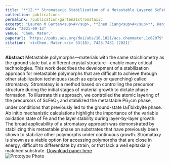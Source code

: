```yaml
---
title: "**12.** Stromataxic Stabilization of a Metastable Layered ScFeO$_3$ Polymorph"
collection: publications
permalink: /publication/garten21stromataxic
excerpt: "Lauren M Garten<sup>#</sup>, **Zhen Jiang<sup>#</sup>**, Hanjong Paik, John D Perkins, Arvin Kakekhani, Ruixiang Fei, Don J Werder, Megan E Holtz, David S Ginley, Andrew M. Rappe, Darrell G Schlom, Margo L Staruch <br/>&nbsp;&nbsp;&nbsp;&nbsp;&nbsp;&nbsp;&nbsp;**<sup>#</sup>: equal contribution**"
date: "2021-09-13"
venue: 'Chem. Mater.'
paperurl: 'https://pubs.acs.org/doi/abs/10.1021/acs.chemmater.1c02079'
citation: '<i>Chem. Mater.</i> 33(18), 7423-7431 (2021)'
---
```

**Abstract** Metastable polymorphs—materials with the same stoichiometry as the ground state but a different crystal structure—enable many critical technologies. This work describes the development of a stabilization approach for metastable polymorphs that are difficult to achieve through other stabilization techniques (such as epitaxy or quenching) called stromataxy. Stromataxy is a method based on controlling the precursor structure during the initial stages of material growth to dictate phase formation. To illustrate this approach, we controlled the atomic layering of the precursors of ScFeO<sub>3</sub> and stabilized the metastable P6<sub>3</sub>cm phase, under conditions that previously led to the ground-state Ia3̅ bixbyite phase. Ab initio mechanistic calculations highlight the importance of the variable oxidation state of Fe and the layer stability during layer-by-layer growth. The broad applicability of a stromataxy approach was demonstrated by stabilizing this metastable phase on substrates that have previously been shown to stabilize other polymorphs under continuous growth. Stromataxy is shown as a viable option for accessing polymorphs that are close in energy, difficult to differentiate by strain, or that lack a well epitaxially matched substrate.
[Download paper here](https://github.com/ZhenJiang16/personal/tree/master/files/garten21stromataxic.pdf)
<br/>![Prototype Photo]({{site.baseurl}}/images/garten21stromataxic.jpeg)
